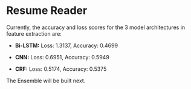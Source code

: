 # Resume Reader

Currently, the accuracy and loss scores for the 3 model architectures in feature extraction are: 

- **Bi-LSTM:** Loss: 1.3137, Accuracy: 0.4699

- **CNN:** Loss: 0.6951, Accuracy: 0.5949 

- **CRF:** Loss: 0.5174, Accuracy: 0.5375 

The Ensemble will be built next.
